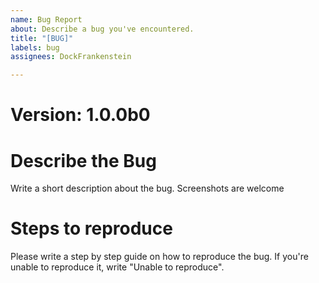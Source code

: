 ```yaml
---
name: Bug Report
about: Describe a bug you've encountered.
title: "[BUG]"
labels: bug
assignees: DockFrankenstein

---
```


# Version: 1.0.0b0

# Describe the Bug
Write a short description about the bug. Screenshots are welcome

# Steps to reproduce
Please write a step by step guide on how to reproduce the bug. If you're unable to reproduce it, write "Unable to reproduce".
